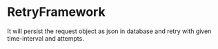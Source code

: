 # RetryFramework
It will persist the request object as json in database and retry with given time-interval and attempts.
